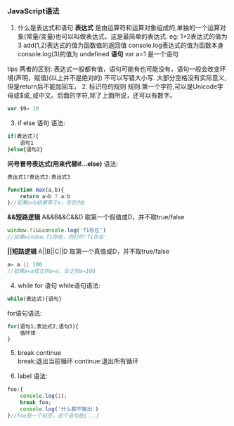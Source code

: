 ### JavaScript语法


1. 什么是表达式和语句
**表达式**
是由运算符和运算对象组成的,单独的一个运算对象(常量/变量)也可以叫做表达式，这是最简单的表达式.
eg:
1+2表达式的值为3
add(1,2)表达式的值为函数值的返回值
console.log表达式的值为函数本身
console.log(3)的值为 undefined
**语句**
var a=1 是一个语句

tips
两者的区别:
表达式一般都有值，语句可能有也可能没有，语句一般会改变环境(声明，赋值)(以上并不是绝对的)
不可以写错大小写.
大部分空格没有实际意义,但是return后不能加回车。
2. 标识符的规则 
规则:第一个字符,可以是Unicode字母或$或_或中文。后面的字符,除了上面所说，还可以有数字。
```JavaScript
var $9= 10
```

3. if else 语句 
语法:
```JavaScript
if(表达式){
    语句1
}else{语句2}
```
**问号冒号表达式(用来代替if...else)**
语法:
```JavaScript
表达式1?表达式2:表达式3
```
```JavaScript
function max(a,b){
    return a>b ? a:b
}//如果a>b结果等于a，否则为b
```
**&&短路逻辑**
A&&B&&C&&D 取第一个假值或D，并不取true/false
```JavaScript
window.f1&&console.log('f1存在')
//如果window.f1存在，则打印'f1存在'
```
**||短路逻辑**
A||B||C||D  取第一个真值或D，并不取true/false
```JavaScript
a= a || 100
//如果a=a成立则a=a，反之则a=100
```
4. while for 语句
while语句语法:
```JavaScript
while(表达式){语句}
```
for语句语法:
```JavaScript
for(语句1;表达式2;语句3){
    循环体
}
```

5. break continue  
break:退出当前循环
continue:退出所有循环

6. label
语法:
```JavaScript
foo:{
    console.log(1);
    break foo;
    console.log('什么都不输出')
}//foo是一个标签，这个语句是{...}
```
